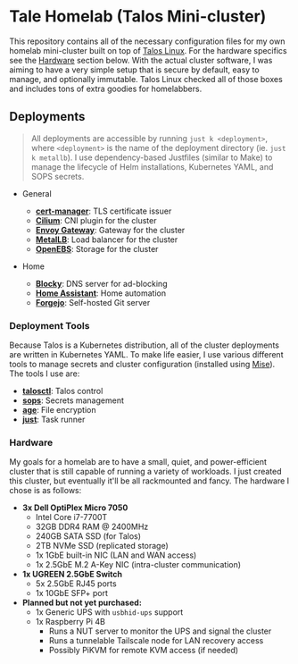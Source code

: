 # Tale Homelab (Talos Mini-cluster)
This repository contains all of the necessary configuration files for my own
homelab mini-cluster built on top of [Talos Linux](https://www.talos.dev/). For
the hardware specifics see the [Hardware](#hardware) section below. With the
actual cluster software, I was aiming to have a very simple setup that is
secure by default, easy to manage, and optionally immutable. Talos Linux
checked all of those boxes and includes tons of extra goodies for homelabbers.

## Deployments
> All deployments are accessible by running `just k <deployment>`, where
> `<deployment>` is the name of the deployment directory (ie. `just k metallb`).
> I use dependency-based Justfiles (similar to Make) to manage the lifecycle of
> Helm installations, Kubernetes YAML, and SOPS secrets.

- General
	- [**cert-manager**](./k8s/cert-manager/README.md): TLS certificate issuer
	- [**Cilium**](./k8s/cilium/README.md): CNI plugin for the cluster
	- [**Envoy Gateway**](./k8s/envoy/README.md): Gateway for the cluster
	- [**MetalLB**](./k8s/metallb/README.md): Load balancer for the cluster
	- [**OpenEBS**](./k8s/openebs/README.md): Storage for the cluster

- Home
	- [**Blocky**](./k8s/blocky/README.md): DNS server for ad-blocking
	- [**Home Assistant**](./k8s/home-assistant/README.md): Home automation
	- [**Forgejo**](./k8s/forgejo/README.md): Self-hosted Git server

### Deployment Tools
Because Talos is a Kubernetes distribution, all of the cluster deployments are
written in Kubernetes YAML. To make life easier, I use various different tools
to manage secrets and cluster configuration (installed using
[Mise](https://mise.jdx.dev/)). The tools I use are:
- [**talosctl**](https://www.talos.dev/v1.10/reference/cli/): Talos control
- [**sops**](https://github.com/getsops/sops): Secrets management
- [**age**](https://github.com/FiloSottile/age): File encryption
- [**just**](https://github.com/casey/just): Task runner

### Hardware
My goals for a homelab are to have a small, quiet, and power-efficient cluster
that is still capable of running a variety of workloads. I just created this
cluster, but eventually it'll be all rackmounted and fancy. The hardware I chose
is as follows:

- **3x Dell OptiPlex Micro 7050**
	- Intel Core i7-7700T
	- 32GB DDR4 RAM @ 2400MHz
	- 240GB SATA SSD (for Talos)
	- 2TB NVMe SSD (replicated storage)
	- 1x 1GbE built-in NIC (LAN and WAN access)
	- 1x 2.5GbE M.2 A-Key NIC (intra-cluster communication)
- **1x UGREEN 2.5GbE Switch**
	- 5x 2.5GbE RJ45 ports
	- 1x 10GbE SFP+ port
- **Planned but not yet purchased:**
	- 1x Generic UPS with `usbhid-ups` support
	- 1x Raspberry Pi 4B
		- Runs a NUT server to monitor the UPS and signal the cluster
		- Runs a tunnelable Tailscale node for LAN recovery access
		- Possibly PiKVM for remote KVM access (if needed)
